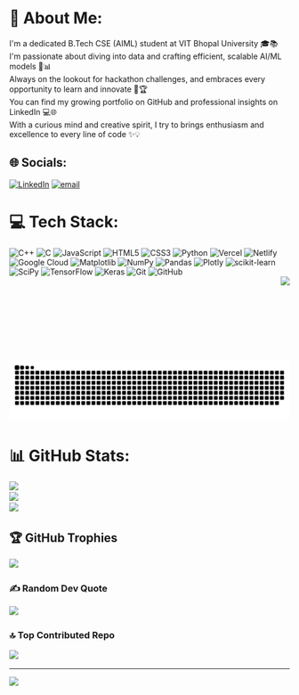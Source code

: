 # 💫 About Me:
I'm a dedicated B.Tech CSE (AIML) student at VIT Bhopal University 🎓📚<br>I'm passionate about diving into data and crafting efficient, scalable AI/ML models 🤖📊<br>Always on the lookout for hackathon challenges, and embraces every opportunity to learn and innovate 🚀🏆<br>You can find my growing portfolio on GitHub and professional insights on LinkedIn 💻🌐<br>With a curious mind and creative spirit, I try to brings enthusiasm and excellence to every line of code ✨💡


## 🌐 Socials:
[![LinkedIn](https://img.shields.io/badge/LinkedIn-%230077B5.svg?logo=linkedin&logoColor=white)](https://linkedin.com/in/hardik-pandey-4a836628a) [![email](https://img.shields.io/badge/Email-D14836?logo=gmail&logoColor=white)](mailto:hardikpandey0903@gmail.com) 

<div style="text-align: left;">
  <h1>💻 Tech Stack:</h1>
  <img src="https://img.shields.io/badge/c++-%2300599C.svg?style=for-the-badge&logo=c%2B%2B&logoColor=white" alt="C++" />
  <img src="https://img.shields.io/badge/c-%2300599C.svg?style=for-the-badge&logo=c&logoColor=white" alt="C" />
  <img src="https://img.shields.io/badge/javascript-%23323330.svg?style=for-the-badge&logo=javascript&logoColor=%23F7DF1E" alt="JavaScript" />
  <img src="https://img.shields.io/badge/html5-%23E34F26.svg?style=for-the-badge&logo=html5&logoColor=white" alt="HTML5" />
  <img src="https://img.shields.io/badge/css3-%231572B6.svg?style=for-the-badge&logo=css3&logoColor=white" alt="CSS3" />
  <img src="https://img.shields.io/badge/python-3670A0?style=for-the-badge&logo=python&logoColor=ffdd54" alt="Python" />
  <img src="https://img.shields.io/badge/vercel-%23000000.svg?style=for-the-badge&logo=vercel&logoColor=white" alt="Vercel" />
  <img src="https://img.shields.io/badge/netlify-%23000000.svg?style=for-the-badge&logo=netlify&logoColor=%2300C7B7" alt="Netlify" />
  <img src="https://img.shields.io/badge/GoogleCloud-%234285F4.svg?style=for-the-badge&logo=google-cloud&logoColor=white" alt="Google Cloud" />
  <img src="https://img.shields.io/badge/Matplotlib-%23ffffff.svg?style=for-the-badge&logo=Matplotlib&logoColor=black" alt="Matplotlib" />
  <img src="https://img.shields.io/badge/numpy-%23013243.svg?style=for-the-badge&logo=numpy&logoColor=white" alt="NumPy" />
  <img src="https://img.shields.io/badge/pandas-%23150458.svg?style=for-the-badge&logo=pandas&logoColor=white" alt="Pandas" />
  <img src="https://img.shields.io/badge/Plotly-%233F4F75.svg?style=for-the-badge&logo=plotly&logoColor=white" alt="Plotly" />
  <img src="https://img.shields.io/badge/scikit--learn-%23F7931E.svg?style=for-the-badge&logo=scikit-learn&logoColor=white" alt="scikit-learn" />
  <img src="https://img.shields.io/badge/SciPy-%230C55A5.svg?style=for-the-badge&logo=scipy&logoColor=white" alt="SciPy" />
  <img src="https://img.shields.io/badge/TensorFlow-%23FF6F00.svg?style=for-the-badge&logo=TensorFlow&logoColor=white" alt="TensorFlow" />
  <img src="https://img.shields.io/badge/Keras-%23D00000.svg?style=for-the-badge&logo=Keras&logoColor=white" alt="Keras" />
  <img src="https://img.shields.io/badge/git-%23F05033.svg?style=for-the-badge&logo=git&logoColor=white" alt="Git" />
  <img src="https://img.shields.io/badge/github-%23121011.svg?style=for-the-badge&logo=github&logoColor=white" alt="GitHub" />
</div>


<img align="right" height="150" src="https://user-images.githubusercontent.com/74038190/212748830-4c709398-a386-4761-84d7-9e10b98fbe6e.gif"  />

<picture>
  <source media="(prefers-color-scheme: dark)" srcset="https://raw.githubusercontent.com/hardik0903/hardik0903/output/github-snake-dark.svg" />
  <source media="(prefers-color-scheme: light)" srcset="https://raw.githubusercontent.com/hardik0903/hardik0903/output/github-snake.svg" />
  <img alt="github-snake" src="https://raw.githubusercontent.com/hardik0903/hardik0903/output/github-snake.svg" />
</picture>

# 📊 GitHub Stats:
![](https://github-readme-stats.vercel.app/api?username=hardik0903&theme=dark&hide_border=false&include_all_commits=false&count_private=false)<br/>
![](https://nirzak-streak-stats.vercel.app/?user=hardik0903&theme=dark&hide_border=false)<br/>
![](https://github-readme-stats.vercel.app/api/top-langs/?username=hardik0903&theme=dark&hide_border=false&include_all_commits=false&count_private=false&layout=compact)

## 🏆 GitHub Trophies
![](https://github-profile-trophy.vercel.app/?username=hardik0903&theme=radical&no-frame=true&no-bg=false&margin-w=4)

### ✍️ Random Dev Quote
![](https://quotes-github-readme.vercel.app/api?type=horizontal&theme=radical)

### 🔝 Top Contributed Repo
![](https://github-contributor-stats.vercel.app/api?username=hardik0903&limit=5&theme=dark&combine_all_yearly_contributions=true)

---
[![](https://visitcount.itsvg.in/api?id=hardik0903&icon=0&color=0)](https://visitcount.itsvg.in)

